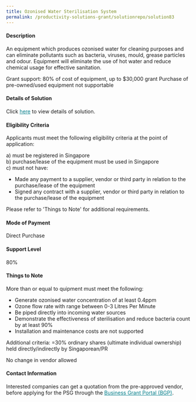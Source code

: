 ```yaml
---
title: Ozonised Water Sterilisation System
permalink: /productivity-solutions-grant/solutionrepo/solution83
---
```


#### Description

An equipment which produces ozonised water for cleaning purposes and can eliminate pollutants such as bacteria, viruses, mould, grease particles and odour. Equipment will eliminate the use of hot water and reduce chemical usage for effective sanitation. 

Grant support: 80% of cost of equipment, up to $30,000 grant
Purchase of pre-owned/used equipment not supportable

#### Details of Solution

Click <a href='' style='color:#037e8a'>here</a> to view details of solution.

#### Eligibility Criteria

Applicants must meet the following eligibility criteria at the point of application:

a) must be registered in Singapore <br>
b) purchase/lease of the equipment must be used in Singapore <br>
c) must not have:
- Made any payment to a supplier, vendor or third party in relation to the purchase/lease of the equipment
- Signed any contract with a supplier, vendor or third party in relation to the purchase/lease of the equipment

Please refer to 'Things to Note' for additional requirements.

#### Mode of Payment
Direct Purchase

#### Support Level
80%

#### Things to Note
More than or equal to quipment must meet the following:
- Generate ozonised water concentration of at least 0.4ppm
- Ozone flow rate with range between 0-3 Litres Per Minute 
- Be piped directly into incoming water sources
- Demonstrate the effectiveness of sterilisation and reduce bacteria count by at least 90%
- Installation and maintenance costs are not supported

Additional criteria: =30% ordinary shares (ultimate individual ownership) held directly/indirectly by Singaporean/PR

No change in vendor allowed

#### Contact Information


Interested companies can get a quotation from the pre-approved vendor, before applying for the PSG through the <a target='_blank' style='color:#037e8a' href='https://www.businessgrants.gov.sg/'>Business Grant Portal (BGP)</a>.
